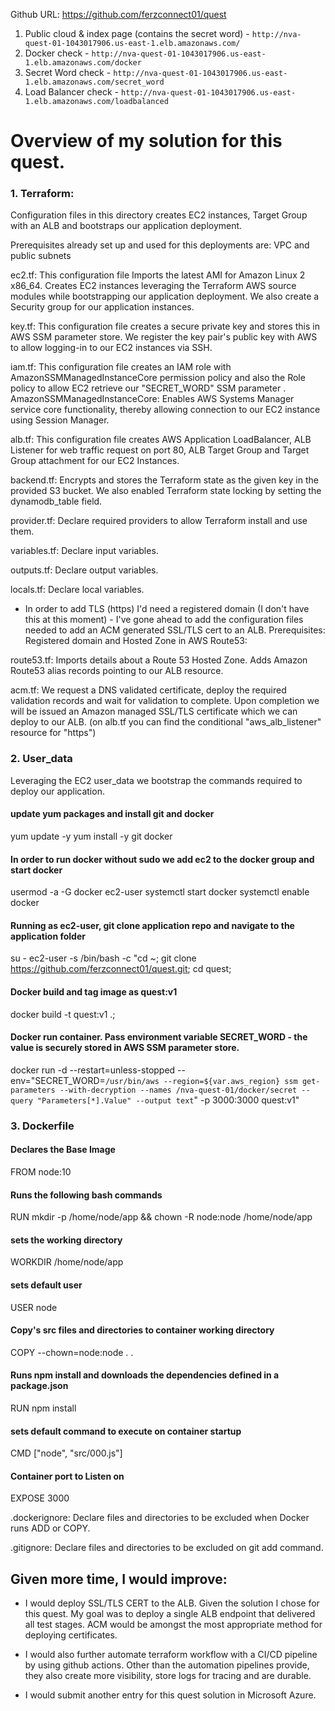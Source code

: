 Github URL: https://github.com/ferzconnect01/quest
1. Public cloud & index page (contains the secret word) -
`http://nva-quest-01-1043017906.us-east-1.elb.amazonaws.com/`
2. Docker check -
`http://nva-quest-01-1043017906.us-east-1.elb.amazonaws.com/docker`
3. Secret Word check -
`http://nva-quest-01-1043017906.us-east-1.elb.amazonaws.com/secret_word`
4. Load Balancer check  -
`http://nva-quest-01-1043017906.us-east-1.elb.amazonaws.com/loadbalanced`


# Overview of my solution for this quest.

### 1. Terraform:
Configuration files in this directory creates EC2 instances, Target Group with an ALB and bootstraps our application deployment.  

Prerequisites already set up and used for this deployments are:
VPC and public subnets

ec2.tf: This configuration file Imports the latest AMI for Amazon Linux 2 x86_64.
Creates EC2 instances leveraging the Terraform AWS source modules while bootstrapping our application deployment. We also create a Security group for our application instances.

key.tf: This configuration file creates a secure private key and stores this in AWS SSM parameter store.
We register the key pair's public key with AWS to allow logging-in to our EC2 instances via SSH.

iam.tf: This configuration file creates an IAM role with AmazonSSMManagedInstanceCore permission policy and also the Role policy to allow EC2 retrieve our "SECRET_WORD" SSM parameter .
AmazonSSMManagedInstanceCore: Enables AWS Systems Manager service core functionality, thereby allowing connection to our EC2 instance using Session Manager.

alb.tf: This configuration file creates AWS Application LoadBalancer, ALB Listener for web traffic request on port 80, ALB Target Group and Target Group attachment for our EC2 Instances.

backend.tf: Encrypts and stores the Terraform state as the given key in the provided S3 bucket. We also enabled Terraform state locking by setting the dynamodb_table field.

provider.tf: Declare required providers to allow Terraform install and use them.

variables.tf: Declare input variables.

outputs.tf: Declare output variables.

locals.tf: Declare local variables.

- In order to add TLS (https) I'd need a registered domain (I don't have this at this moment) - I've gone ahead to add the configuration files needed to add an ACM generated SSL/TLS cert to an ALB.
Prerequisites:
Registered domain and Hosted Zone in AWS Route53:

route53.tf: Imports details about a Route 53 Hosted Zone.
Adds Amazon Route53 alias records pointing to our ALB resource.

acm.tf: We request a DNS validated certificate, deploy the required validation records and wait for validation to complete. Upon completion we will be issued an Amazon managed SSL/TLS certificate which we can deploy to our ALB. (on alb.tf you can find the conditional "aws_alb_listener" resource for "https")

### 2. User_data
Leveraging the EC2 user_data we bootstrap the commands required to deploy our application.

#### update yum packages and install git and docker
yum update -y
yum install -y git docker

#### In order to run docker without sudo we add ec2 to the docker group and start docker
usermod -a -G docker ec2-user
systemctl start docker
systemctl enable docker

#### Running as ec2-user, git clone application repo and navigate to the application folder
su - ec2-user -s /bin/bash -c "cd ~;
git clone https://github.com/ferzconnect01/quest.git;
cd quest;

#### Docker build and tag image as quest:v1
docker build -t quest:v1 .;

#### Docker run container. Pass environment variable SECRET_WORD - the value is securely stored in AWS SSM parameter store.
docker run -d --restart=unless-stopped --env="SECRET_WORD=`/usr/bin/aws --region=${var.aws_region} ssm get-parameters --with-decryption --names /nva-quest-01/docker/secret --query "Parameters[*].Value" --output text`" -p 3000:3000 quest:v1"

### 3. Dockerfile
#### Declares the Base Image
FROM node:10

#### Runs the following bash commands
RUN mkdir -p /home/node/app && chown -R node:node /home/node/app

#### sets the working directory
WORKDIR /home/node/app

#### sets default user
USER node

#### Copy's src files and directories to container working directory
COPY --chown=node:node . .

#### Runs npm install and downloads the dependencies defined in a package.json
RUN npm install

#### sets default command to execute on container startup
CMD ["node", "src/000.js"]

#### Container port to Listen on
EXPOSE 3000

.dockerignore: Declare files and directories to be excluded when Docker runs ADD or COPY.

.gitignore: Declare files and directories to be excluded on git add command.

## Given more time, I would improve:
- I would deploy SSL/TLS CERT to the ALB. Given the solution I chose for this quest. My goal was to deploy a single ALB endpoint that delivered all test stages. ACM would be amongst the most appropriate method for deploying certificates.

- I would also further automate terraform workflow with a CI/CD pipeline by using github actions. Other than the automation pipelines provide, they also create more visibility, store logs for tracing and are durable.

- I would submit another entry for this quest solution in Microsoft Azure.
